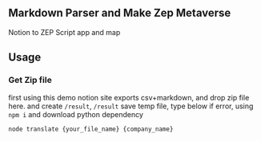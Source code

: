 ## Markdown Parser and Make Zep Metaverse
Notion to  ZEP Script app and map

## Usage

### Get Zip file

first using this demo notion site exports csv+markdown, and drop zip file here.
and create `/result`, `/result` save temp file, type below
if error, using `npm i` and download python dependency

```
node translate {your_file_name} {company_name}

```